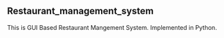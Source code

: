 ## Restaurant_management_system
This is GUI Based Restaurant Mangement System.
Implemented in Python.

